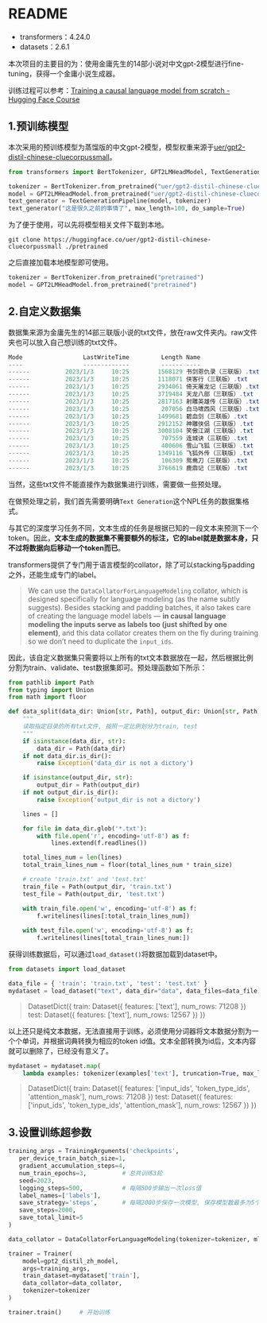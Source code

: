 # README

- transformers：4.24.0
- datasets：2.6.1

本次项目的主要目的为：使用金庸先生的14部小说对中文gpt-2模型进行fine-tuning，获得一个金庸小说生成器。

训练过程可以参考：[Training a causal language model from scratch - Hugging Face Course](https://huggingface.co/course/chapter7/6?fw=pt)

## 1.预训练模型

本次采用的预训练模型为蒸馏版的中文gpt-2模型，模型权重来源于[uer/gpt2-distil-chinese-cluecorpussmall](https://huggingface.co/uer/gpt2-distil-chinese-cluecorpussmall)。

```python
from transformers import BertTokenizer, GPT2LMHeadModel, TextGenerationPipeline

tokenizer = BertTokenizer.from_pretrained("uer/gpt2-distil-chinese-cluecorpussmall")
model = GPT2LMHeadModel.from_pretrained("uer/gpt2-distil-chinese-cluecorpussmall")
text_generator = TextGenerationPipeline(model, tokenizer)   
text_generator("这是很久之前的事情了", max_length=100, do_sample=True)
```

为了便于使用，可以先将模型相关文件下载到本地。

```shell
git clone https://huggingface.co/uer/gpt2-distil-chinese-cluecorpussmall ./pretrained
```

之后直接加载本地模型即可使用。

```python
tokenizer = BertTokenizer.from_pretrained("pretrained")
model = GPT2LMHeadModel.from_pretrained("pretrained")
```

## 2.自定义数据集

数据集来源为金庸先生的14部三联版小说的txt文件，放在raw文件夹内。raw文件夹也可以放入自己想训练的txt文件。

```powershell
Mode                 LastWriteTime         Length Name
----                 -------------         ------ ----
------          2023/1/3     10:25        1568129 书剑恩仇录（三联版）.txt
------          2023/1/3     10:25        1118071 侠客行（三联版）.txt
------          2023/1/3     10:25        2934061 倚天屠龙记（三联版）.txt
------          2023/1/3     10:25        3719484 天龙八部（三联版）.txt
------          2023/1/3     10:25        2817163 射雕英雄传（三联版）.txt
------          2023/1/3     10:25         207056 白马啸西风（三联版）.txt
------          2023/1/3     10:25        1499681 碧血剑（三联版）.txt
------          2023/1/3     10:25        2912152 神雕侠侣（三联版）.txt
------          2023/1/3     10:25        3008104 笑傲江湖（三联版）.txt
------          2023/1/3     10:25         707559 连城诀（三联版）.txt
------          2023/1/3     10:25         400606 雪山飞狐（三联版）.txt
------          2023/1/3     10:25        1349116 飞狐外传（三联版）.txt
------          2023/1/3     10:25         106309 鸳鸯刀（三联版）.txt
------          2023/1/3     10:25        3766619 鹿鼎记（三联版）.txt
```

当然，这些txt文件不能直接作为数据集进行训练，需要做一些预处理。

在做预处理之前，我们首先需要明确`Text Generation`这个NPL任务的数据集格式。

与其它的深度学习任务不同，文本生成的任务是根据已知的一段文本来预测下一个token。因此，**文本生成的数据集不需要额外的标注，它的label就是数据本身，只不过将数据向后移动一个token而已**。

transformers提供了专门用于语言模型的collator，除了可以stacking与padding之外，还能生成专门的label。

> We can use the `DataCollatorForLanguageModeling` collator, which is designed specifically for language modeling (as the name subtly suggests). Besides stacking and padding batches, it also takes care of creating the language model labels — **in causal language modeling the inputs serve as labels too (just shifted by one element)**, and this data collator creates them on the fly during training so we don’t need to duplicate the `input_ids`.

因此，该自定义数据集只需要将以上所有的txt文本数据放在一起，然后根据比例分割为train、validate、test数据集即可。预处理函数如下所示：

```python
from pathlib import Path
from typing import Union
from math import floor

def data_split(data_dir: Union[str, Path], output_dir: Union[str, Path], train_size: float = 0.7):
    """
    读取指定目录的所有txt文件, 按照一定比例划分为train, test
    """
    if isinstance(data_dir, str):
        data_dir = Path(data_dir)
    if not data_dir.is_dir():
        raise Exception('data_dir is not a dictory')

    if isinstance(output_dir, str):
        output_dir = Path(output_dir)
    if not output_dir.is_dir():
        raise Exception('output_dir is not a dictory')

    lines = []

    for file in data_dir.glob('*.txt'):
        with file.open('r', encoding='utf-8') as f:
            lines.extend(f.readlines())

    total_lines_num = len(lines)
    total_train_lines_num = floor(total_lines_num * train_size)

    # create 'train.txt' and 'test.txt'
    train_file = Path(output_dir, 'train.txt')
    test_file = Path(output_dir, 'test.txt')

    with train_file.open('w', encoding='utf-8') as f:
        f.writelines(lines[:total_train_lines_num])
    
    with test_file.open('w', encoding='utf-8') as f:
        f.writelines(lines[total_train_lines_num:])
```

获得训练数据后，可以通过`load_dataset()`将数据加载到dataset中。

```python
from datasets import load_dataset

data_file = { 'train': 'train.txt', 'test': 'test.txt' }
mydataset = load_dataset("text", data_dir="data", data_files=data_file)
```

> DatasetDict({
>     train: Dataset({
>         features: ['text'],
>         num_rows: 71208
>     })
>     test: Dataset({
>         features: ['text'],
>         num_rows: 12567
>     })
> })

以上还只是纯文本数据，无法直接用于训练，必须使用分词器将文本数据分割为一个个单词，并根据词典转换为相应的token id值。文本全部转换为id后，文本内容就可以删除了，已经没有意义了。

```python
mydataset = mydataset.map(
    lambda examples: tokenizer(examples['text'], truncation=True, max_length=1024), 		batched=True, remove_columns=['text'])
```

> DatasetDict({
>     train: Dataset({
>         features: ['input_ids', 'token_type_ids', 'attention_mask'],
>         num_rows: 71208
>     })
>     test: Dataset({
>         features: ['input_ids', 'token_type_ids', 'attention_mask'],
>         num_rows: 12567
>     })
> })

## 3.设置训练超参数

```python
training_args = TrainingArguments('checkpoints', 
   per_device_train_batch_size=1,
   gradient_accumulation_steps=4,
   num_train_epochs=3,			# 总共训练3轮
   seed=2023,
   logging_steps=500,			# 每隔500步输出一次loss值
   label_names=['labels'],
   save_strategy='steps',		# 每隔2000步保存一次模型, 保存模型数最多为5个, 超过则覆盖
   save_steps=2000,
   save_total_limit=5
)

data_collator = DataCollatorForLanguageModeling(tokenizer=tokenizer, mlm=False)

trainer = Trainer(
    model=gpt2_distil_zh_model,
    args=training_args,
    train_dataset=mydataset['train'],
    data_collator=data_collator,
    tokenizer=tokenizer
)

trainer.train()		# 开始训练
```

